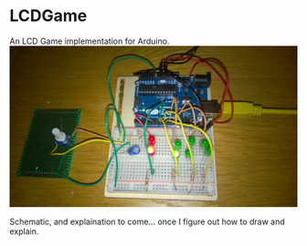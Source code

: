 LCDGame
=======

An LCD Game implementation for Arduino.
![Action Shot](/img/WP_20141109_001.jpg?raw=true "Action Shot")

Schematic, and explaination to come... once I figure out how to draw and explain.
